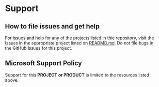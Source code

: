 # Support

## How to file issues and get help  

For issues and help for any of the projects listed in thie repository, visit the Issues in the appropriate project listed on [READMD.md](README.md). Do not file bugs in the GitHub Issues for this project.

## Microsoft Support Policy  

Support for this **PROJECT or PRODUCT** is limited to the resources listed above.
